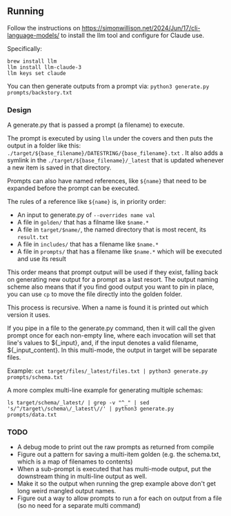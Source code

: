 ## Running

Follow the instructions on https://simonwillison.net/2024/Jun/17/cli-language-models/ to install the llm tool and configure for Claude use.

Specifically:

```
brew install llm
llm install llm-claude-3
llm keys set claude
```

You can then generate outputs from a prompt via: `python3 generate.py prompts/backstory.txt`

### Design

A generate.py that is passed a prompt (a filename) to execute.

The prompt is executed by using `llm` under the covers and then puts the output in a folder like this: `./target/${base_filename}/DATESTRING/{base_filename}.txt` . It also adds a symlink in the `./target/${base_filename}/_latest` that is updated whenever a new item is saved in that directory.

Prompts can also have named references, like `${name}` that need to be expanded before the prompt can be executed.

The rules of a reference like `${name}` is, in priority order:
- An input to generate.py of `--overrides name val`
- A file in `golden/` that has a filname like `$name.*`
- A file in `target/$name/`, the named directory that is most recent, its `result.txt`
- A file in `includes/` that has a filename like `$name.*`
- A file in `prompts/` that has a filename like `$name.*` which will be executed and use its result

This order means that prompt output will be used if they exist, falling back on generating new output for a prompt as a last resort. The output naming scheme also means that if you find good output you want to pin in place, you can use `cp` to move the file directly into the golden folder.

This process is recursive. When a name is found it is printed out which version it uses.

If you pipe in a file to the generate.py command, then it will call the given prompt once for each non-empty line, where each invocation will set that line's values to ${_input}, and, if the input denotes a valid filename, ${_input_content}. In this multi-mode, the output in target will be separate files.

Example: `cat target/files/_latest/files.txt | python3 generate.py prompts/schema.txt`

A more complex multi-line example for generating multiple schemas:

`ls target/schema/_latest/ | grep -v "^_" | sed 's/^/target\/schema\/_latest\//' | python3 generate.py prompts/data.txt`

### TODO
- A debug mode to print out the raw prompts as returned from compile
- Figure out a pattern for saving a multi-item golden (e.g. the schema.txt, which is a map of filenames to contents)
- When a sub-prompt is executed that has multi-mode output, put the downstream thing in multi-line output as well.
- Make it so the output when running the grep example above don't get long weird mangled output names.
- Figure out a way to allow prompts to run a for each on output from a file (so no need for a separate multi command)